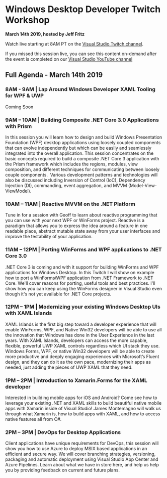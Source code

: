 # Windows Desktop Developer Twitch Workshop
**March 14th 2019, hosted by Jeff Fritz**

Watch live starting at 8AM PT on the [Visual Studio Twitch channel](https://www.twitch.tv/visualstudio/).

If you missed this session live, you can see this content on-demand after the event is completed on our [Visual Studio YouTube channel](https://www.youtube.com/visualstudio)

## Full Agenda - March 14th 2019

### 8AM - 9AM  | Lap Around Windows Developer XAML Tooling for WPF & UWP

Coming Soon

### 9AM – 10AM | Building Composite .NET Core 3.0 Applications with Prism 

In this session you will learn how to design and build Windows Presentation Foundation (WPF) desktop applications using loosely coupled components that can evolve independently but which can be easily and seamlessly integrated into the overall application. This session concentrates on the basic concepts required to build a composite .NET Core 3 application with the Prism framework which includes the regions, modules, view composition, and different techniques for communicating between loosely couple components.  Various development patterns and technologies will also be discussed including Inversion of Control (IoC), Dependency Injection (DI), commanding, event aggregation, and MVVM (Model-View-ViewModel).

### 10AM – 11AM | Reactive MVVM on the .NET Platform

Tune in for a session with Geoff to learn about reactive programming that you can use with your next WPF or WinForms project. Reactive is a paradigm that allows you to express the idea around a feature in one readable place, abstract mutable state away from your user interfaces and improve the testability of your application.

### 11AM – 12PM | Porting WinForms and WPF applications to .NET Core 3.0

.NET Core 3 is coming and with it support for building WinForms and WPF applications for Windows Desktop. In this Twitch I will show on example how to port a WinForms\WPF application from .NET Framework to .NET Core. We'll cover reasons for porting, useful tools and best practices. I'll show how you can keep using the WinForms designer in Visual Studio even though it's not yet available for .NET Core projects.

### 12PM – 1PM | Modernizing your existing Windows Desktop UIs with XAML Islands

XAML Islands is the first big step toward a developer experience that will enable WinForms, WPF, and Native Win32 developers will be able to use all the innovation that Windows has done in the User Experience in the last years. With XAML Islands, developers can access the more capable, flexible, powerful UWP XAML controls regardless which UI stack they use. Windows Forms, WPF, or native Win32 developers will be able to create more productive and deeply engaging experiences with Microsoft’s Fluent design, and they can do it as the own pace, modernizing their apps as needed, just adding the pieces of UWP XAML that they need.

### 1PM – 2PM | Introduction to Xamarin.Forms for the XAML developer

Interested in building mobile apps for iOS and Android? Come see how to leverage your existing .NET and XAML skills to build beautiful native mobile apps with Xamarin inside of Visual Studio! James Montemagno will walk us through what Xamarin is, how to build apps with XAML, and how to access native features all from C#.

### 2PM – 3PM | DevOps for Desktop Applications

Client applications have unique requirements for DevOps, this session will show you how to use Azure to deploy MSIX based applications in an efficient and secure way. We will cover branching strategies, versioning, packaging and automatic deployment using Visual Studio App Center and Azure Pipelines. Learn about what we have in store here, and help us help you by providing feedback on current and future plans.
